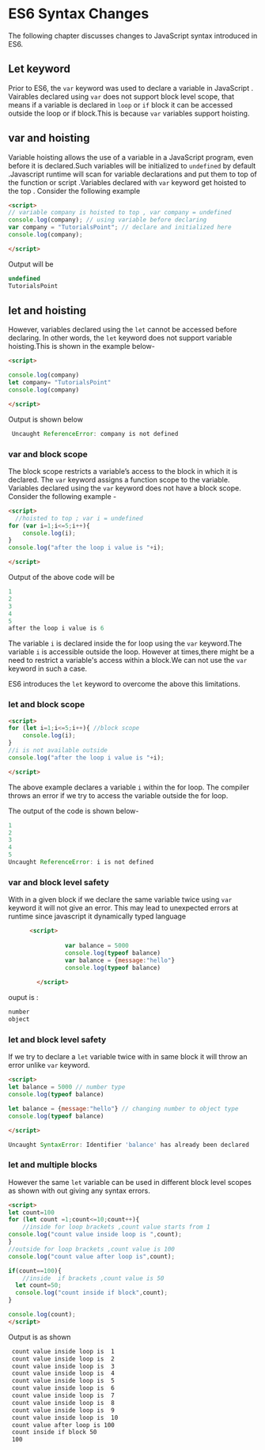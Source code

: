 # ES6 Syntax Changes

The following chapter discusses changes to  JavaScript syntax introduced in ES6.

## Let keyword

Prior to ES6, the `var` keyword was used to declare a variable in JavaScript . Vairables declared using `var` does not support block level scope, that means if a variable is declared in `loop` or `if` block it can be accessed outside the loop or if block.This is because `var` variables support hoisting.

## var and hoisting

Variable hoisting allows the use of a variable in a JavaScript program, even before it is declared.Such variables will be initialized to `undefined` by default .Javascript runtime will scan for variable declarations and put them to top of the function or script .Variables declared with `var` keyword get hoisted to the top . Consider the following example

```html
<script>
// variable company is hoisted to top , var company = undefined
console.log(company); // using variable before declaring
var company = "TutorialsPoint"; // declare and initialized here
console.log(company);

</script>

```

Output will be

```js
undefined
TutorialsPoint
```

## let and hoisting

However, variables declared using the `let` cannot be accessed before declaring. In other words, the `let` keyword does not support variable hoisting.This is shown in the example below-

```html
<script>

console.log(company)
let company= "TutorialsPoint"
console.log(company)

</script>

```

Output is shown below

```js
 Uncaught ReferenceError: company is not defined
```

### var and block scope

The block scope restricts a variable’s access to the block in which it is declared. The `var` keyword assigns a function scope to the variable.
Variables declared using the `var` keyword does not have a block scope.  Consider the following example -

<!-- example2.html -->
```html
<script>
  //hoisted to top ; var i = undefined
for (var i=1;i<=5;i++){
    console.log(i);
}
console.log("after the loop i value is "+i);

</script>
```

Output of the above code will be

```javascript
1
2
3
4
5
after the loop i value is 6
```
The variable `i` is declared inside the for loop using the `var` keyword.The variable `i`  is accessible outside the loop. However at times,there might be a need to restrict a variable's access within a block.We can not use the `var` keyword in such a case.

ES6 introduces the `let` keyword to overcome the above this limitations.


### let and block scope

<!-- example4.html -->
```html
<script>
for (let i=1;i<=5;i++){ //block scope
    console.log(i);
}
//i is not available outside
console.log("after the loop i value is "+i);

</script>
```
The above example declares a variable `i` within the for loop. The compiler throws an error if we try to access the variable outside the for loop.

The output of the  code is shown below- 

```javascript
1
2
3
4
5
Uncaught ReferenceError: i is not defined
```

### var and block level safety

With in a given block if we declare the same variable twice using `var` keyword it will not give an error. This may lead to unexpected errors at runtime since javascript it dynamically typed language

```html
      <script>
                
                var balance = 5000
                console.log(typeof balance)
                var balance = {message:"hello"}
                console.log(typeof balance)
                
        </script>

```

ouput is :

```js
number
object
```

### let and block level safety

 If we try to declare a `let` variable twice with in same block  it will throw an error unlike `var` keyword.

<!-- example3.html -->
```html
<script>
let balance = 5000 // number type
console.log(typeof balance)

let balance = {message:"hello"} // changing number to object type
console.log(typeof balance)

</script>
```

```js
Uncaught SyntaxError: Identifier 'balance' has already been declared
```

### let and multiple blocks
 
 However the same `let` variable can be used in different block level scopes as shown with out giving any syntax errors.

```html
<script>
let count=100
for (let count =1;count<=10;count++){
    //inside for loop brackets ,count value starts from 1
console.log("count value inside loop is ",count);
}
//outside for loop brackets ,count value is 100
console.log("count value after loop is",count);

if(count==100){
    //inside  if brackets ,count value is 50
  let count=50;
  console.log("count inside if block",count);
}

console.log(count);
</script>
```
Output is as shown

```html
 count value inside loop is  1
 count value inside loop is  2
 count value inside loop is  3
 count value inside loop is  4
 count value inside loop is  5
 count value inside loop is  6
 count value inside loop is  7
 count value inside loop is  8
 count value inside loop is  9
 count value inside loop is  10
 count value after loop is 100
 count inside if block 50
 100

```

